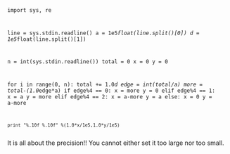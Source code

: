 <code>

import sys, re

line = sys.stdin.readline()
a = 1e5*float(line.split()[0])
d = 1e5*float(line.split()[1])

n = int(sys.stdin.readline())
total = 0
x = 0
y = 0

for i in range(0, n):
    total += 1.0*d
    edge = int(total/a)
    more = total-(1.0*edge*a)
    if edge%4 == 0:
        x = more
        y = 0
    elif edge%4 == 1:
        x = a
        y = more
    elif edge%4 == 2:
        x = a-more
        y = a
    else:
        x = 0
        y = a-more

    print "%.10f %.10f" %(1.0*x/1e5,1.0*y/1e5)

</code>
It is all about the precision!!
You cannot either set it too large nor too small.
